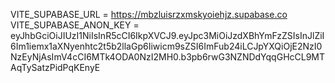 VITE_SUPABASE_URL = https://mbzluisrzxmskyoiehjz.supabase.co
VITE_SUPABASE_ANON_KEY = eyJhbGciOiJIUzI1NiIsInR5cCI6IkpXVCJ9.eyJpc3MiOiJzdXBhYmFzZSIsInJlZiI6Im1iemx1aXNyenhtc2t5b2llaGp6Iiwicm9sZSI6ImFub24iLCJpYXQiOjE2NzI0NzEyNjAsImV4cCI6MTk4ODA0NzI2MH0.b3pb6rwG3NZNDdYqqGHcCL9MTAqTySatzPidPqKEnyE
